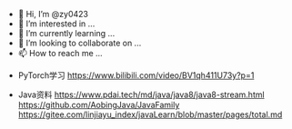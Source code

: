 - 👋 Hi, I’m @zy0423
- 👀 I’m interested in ...
- 🌱 I’m currently learning ...
- 💞️ I’m looking to collaborate on ...
- 📫 How to reach me ...

<!---
zy0423/zy0423 is a ✨ special ✨ repository because its `README.md` (this file) appears on your GitHub profile.
You can click the Preview link to take a look at your changes.
--->

- PyTorch学习
https://www.bilibili.com/video/BV1qh411U73y?p=1

- Java资料
https://www.pdai.tech/md/java/java8/java8-stream.html
https://github.com/AobingJava/JavaFamily
https://gitee.com/linjiayu_index/javaLearn/blob/master/pages/total.md
